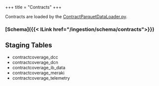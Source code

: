 +++
title = "Contracts"
+++

Contracts are loaded by the [ContractParquetDataLoader.py](https://www-github3.cisco.com/cxe/cp-asset-data-pipeline/blob/master/glue/cp-asset-data-import-job/csco/dp/job/ContractParquetDataLoader.py).

### [Schema]({{< ILink href="/ingestion/schema/contracts">}})

## Staging Tables
- contractcoverage_dcc
- contractcoverage_dcn
- contractcoverage_ib_data
- contractcoverage_meraki
- contractcoverage_telemetry
